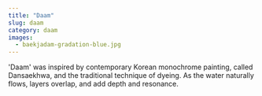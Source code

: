 ```yaml
---
title: "Daam"
slug: daam
category: daam
images:
  - baekjadam-gradation-blue.jpg
---
```


'Daam' was inspired by contemporary Korean monochrome painting, called Dansaekhwa, and the traditional technique of dyeing. As the water naturally flows, layers overlap, and add depth and resonance.
